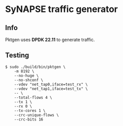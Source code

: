 # SyNAPSE traffic generator

## Info

Pktgen uses **DPDK 22.11** to generate traffic.

## Testing

```
$ sudo ./build/bin/pktgen \
    -m 8192 \
    --no-huge \
    --no-shconf \
    --vdev "net_tap0,iface=test_rx" \
    --vdev "net_tap1,iface=test_tx" \
    -- \
    --total-flows 4 \
    --tx 1 \
    --rx 0 \
    --tx-cores 1 \
    --crc-unique-flows \
    --crc-bits 16
```